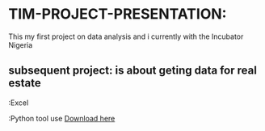 # TIM-PROJECT-PRESENTATION: 
This my first project on data analysis and i currently with the Incubator Nigeria

## subsequent project: is about geting data for real estate
:Excel

:Python
tool use [Download here](hhpts:/microsoftpowerbi.com)
